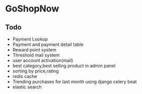 # GoShopNow

## Todo
* Payment Lookup
* Payment and payment detail table
* Reward point system
* Threshold mail system
* user account activation(mail)
* best category,best selling product in admin panel
* sorting by price,rating
* redis cache
* Trending purchases for last month using django celery beat
* elastic search